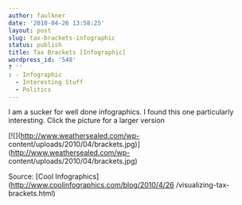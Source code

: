 ```yaml
---
author: faulkner
date: '2010-04-26 13:58:25'
layout: post
slug: tax-brackets-infographic
status: publish
title: Tax Brackets [Infographic]
wordpress_id: '548'
? ''
: - Infographic
  - Interesting Stuff
  - Politics
---
```


I am a sucker for well done infographics. I found this one particularly
interesting. Click the picture for a larger version

[![](http://www.weathersealed.com/wp-
content/uploads/2010/04/brackets.jpg)](http://www.weathersealed.com/wp-
content/uploads/2010/04/brackets.jpg)

Source: [Cool Infographics](http://www.coolinfographics.com/blog/2010/4/26
/visualizing-tax-brackets.html)

